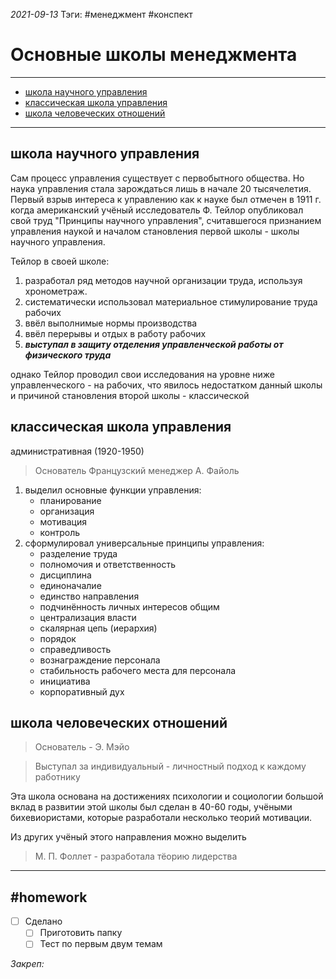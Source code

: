 *2021-09-13*
Тэги: #менеджмент #конспект
# Основные школы менеджмента
---
- [школа научного управления](menagement(2).md#школа%20научного%20управления)
- [классическая школа управления](menagement(2).md#классическая%20школа%20управления)
- [школа человеческих отношений](menagement(2).md#школа%20человеческих%20отношений)

---

## школа научного управления

Сам процесс управления существует с первобытного общества.
Но наука управления стала зарождаться лишь в начале 20 тысячелетия.
Первый взрыв интереса к управлению как к науке был отмечен в 1911 г. 
когда американский учёный исследователь Ф. Тейлор опубликовал свой труд "Принципы научного управления", считавшегося признанием управления наукой и началом становления первой школы - школы научного управления.

Тейлор в своей школе:
1. разработал ряд методов научной организации труда, используя хронометраж.
2. систематически использовал материальное стимулирование труда рабочих
3. ввёл выполнимые нормы производства
4. ввёл перерывы и отдых в работу рабочих
5. ***выступал в защиту отделения управленческой работы от физического труда***

однако Тейлор проводил свои исследования на уровне ниже управленческого - на рабочих, что явилось недостатком данный школы и причиной становления второй школы - классической

## классическая школа управления
административная (1920-1950)

>Основатель Французский менеджер А. Файоль

1. выделил основные функции управления:
	- планирование
	- организация
	- мотивация
	- контроль
2. сформулировал универсальные принципы управления:
	- разделение труда
	- полномочия и ответственность
	- дисциплина
	- единоначалие
	- единство направления
	- подчинённость личных интересов общим
	- централизация власти
	- скалярная цепь (иерархия)
	- порядок
	- справедливость
	- вознаграждение персонала
	- стабильность рабочего места для персонала
	- инициатива
	- корпоративный дух

## школа человеческих отношений
>Основатель - Э. Мэйо

>Выступал за индивидуальный - личностный подход к каждому работнику

Эта школа основана на достижениях психологии и социологии
большой вклад в развитии этой школы был сделан в 40-60 годы, 
учёными бихевиористами, которые разработали несколько теорий мотивации.

Из других учёный этого направления можно выделить

>М. П. Фоллет - разработала тёорию лидерства

---

##    #homework 

- [ ]  Сделано
	- [ ]  Приготовить папку
	- [ ]  Тест по первым двум темам

_Закреп:_
